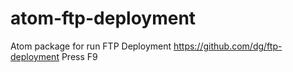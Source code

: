 # atom-ftp-deployment

Atom package for run FTP Deployment https://github.com/dg/ftp-deployment
Press F9
